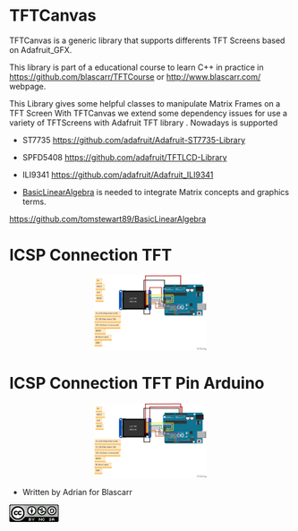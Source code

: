 # TFTCanvas
TFTCanvas is a generic library that supports differents TFT Screens based on Adafruit_GFX.

This library is part of a educational course to learn C++ in practice in https://github.com/blascarr/TFTCourse or http://www.blascarr.com/ webpage.


This Library gives some helpful classes to manipulate Matrix Frames on a TFT Screen
With TFTCanvas we extend some dependency issues for use a variety of TFTScreens with Adafruit TFT library .
Nowadays is supported

 *	ST7735 			  https://github.com/adafruit/Adafruit-ST7735-Library
 *	SPFD5408 			https://github.com/adafruit/TFTLCD-Library
 *	ILI9341 			https://github.com/adafruit/Adafruit_ILI9341


 *	<a href="https://github.com/tomstewart89/BasicLinearAlgebra">BasicLinearAlgebra</a> is needed to integrate Matrix concepts and graphics terms.

https://github.com/tomstewart89/BasicLinearAlgebra

<h1>ICSP Connection TFT</h1>

<p align="center">
  <img  src="/img/PinOut/TFTICSPPinPro_bb.png" width="200"/>
  
</p>

<h1>ICSP Connection TFT Pin Arduino</h1>
<p align="center">
  <img  src="/img/PinOut/TFTICSPPin_bb.png" width="200"/>
  
</p>

 * Written by Adrian for Blascarr


![Creatice Commons Licence](img/icon_cc.png)